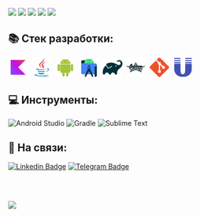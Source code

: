 ![](https://github-profile-summary-cards.vercel.app/api/cards/profile-details?username=coffeeplanter&theme=monokai)
![](https://github-profile-summary-cards.vercel.app/api/cards/most-commit-language?username=coffeeplanter&theme=monokai)
![](https://github-profile-summary-cards.vercel.app/api/cards/repos-per-language?username=coffeeplanter&theme=monokai)
![](https://github-profile-summary-cards.vercel.app/api/cards/stats?username=coffeeplanter&theme=monokai)
![](https://github-profile-summary-cards.vercel.app/api/cards/productive-time?username=v43d3rm4k4r&theme=monokai&utcOffset=3)


## 📚 Стек разработки:
<div>
  <img src="https://github.com/devicons/devicon/blob/master/icons/kotlin/kotlin-original.svg" title="Kotlin" alt="Kotlin" height="40"/>&nbsp;
  <img src="https://github.com/devicons/devicon/blob/master/icons/java/java-original.svg" title="Java" alt="Java" height="40"/>&nbsp;
  <img src="https://github.com/devicons/devicon/blob/master/icons/android/android-original.svg" title="Android" alt="Android" height="40"/>&nbsp;
  <img src="https://github.com/devicons/devicon/blob/master/icons/androidstudio/androidstudio-original.svg" title="Android Studio" alt="Android Studio" height="40"/>&nbsp;
  <img src="https://github.com/devicons/devicon/blob/master/icons/gradle/gradle-original.svg" title="Gradle" alt="Gradle" height="40"/>&nbsp;
  <img src="https://github.com/devicons/devicon/blob/master/icons/groovy/groovy-original.svg" title="Groovy" alt="Groovy" height="40"/>&nbsp;
  <img src="https://github.com/devicons/devicon/blob/master/icons/git/git-original.svg" title="Git" alt="Git" height="40"/>&nbsp;
  <img src="https://github.com/devicons/devicon/blob/master/icons/unix/unix-original.svg" title="Unix" alt="Git" height="40"/>&nbsp;
</div>


## 💻 Инструменты:
![Android Studio](https://img.shields.io/badge/Android%20Studio-3DDC84.svg?style=Flat&logo=android-studio&logoColor=white) ![Gradle](https://img.shields.io/badge/Gradle-02303A.svg?style=Flat&logo=Gradle&logoColor=white) ![Sublime Text](https://img.shields.io/badge/Sublime_Text-%23575757.svg?style=Flat&logo=sublime-text&logoColor=important)


## 🤝 На связи:
[![Linkedin Badge](https://img.shields.io/badge/-LinkedIn-blue?style=flat-square&logo=Linkedin&logoColor=white&link)](https://www.linkedin.com/in/ilya-solovyov/)
[![Telegram Badge](https://img.shields.io/badge/-Telegram-blue?style=flat-square&labelColor=1ca0f1&logo=telegram&logoColor=white&link)](https://t.me/inisol)

<br/><br/>

![](https://komarev.com/ghpvc/?username=coffeeplanter)
